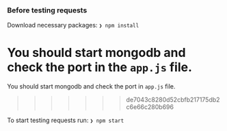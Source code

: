 ### Before testing requests

Download necessary packages:
```❯ npm install```

You should start mongodb and check the port in the `app.js` file.
=======
You should start mongodb and check the port in `app.js` file.
>>>>>>> de7043c8280d52cbfb217175db2c6e66c280b696

To start testing requests run:
```❯ npm start```

